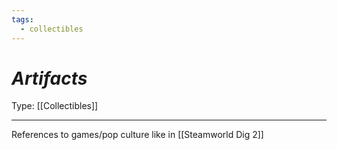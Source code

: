```yaml
---
tags:
  - collectibles
---
```

# _Artifacts_

Type: [[Collectibles]]

----

References to games/pop culture like in [[Steamworld Dig 2]]